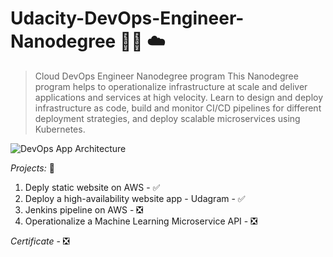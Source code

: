 # Udacity-DevOps-Engineer-Nanodegree :technologist: :cloud:

> Cloud DevOps Engineer Nanodegree program
This Nanodegree program helps to operationalize infrastructure at scale and deliver applications and services at high velocity. Learn to design and deploy infrastructure as code, build and monitor CI/CD pipelines for different deployment strategies, and deploy scalable microservices using Kubernetes.

![DevOps App Architecture](https://raw.githubusercontent.com/ismailukman/Udacity-DevOps-Engineer-Nanodegree/master/Deploy-a-high-availability-website-app-Udagram/devops_architech.png)

*Projects:*  :open_book:
1. Deply static website on AWS - :white_check_mark:
2. Deploy a high-availability website app - Udagram - :white_check_mark:
3. Jenkins pipeline on AWS - :negative_squared_cross_mark: 
4. Operationalize a Machine Learning Microservice API - :negative_squared_cross_mark: 

*Certificate* - :negative_squared_cross_mark: 
